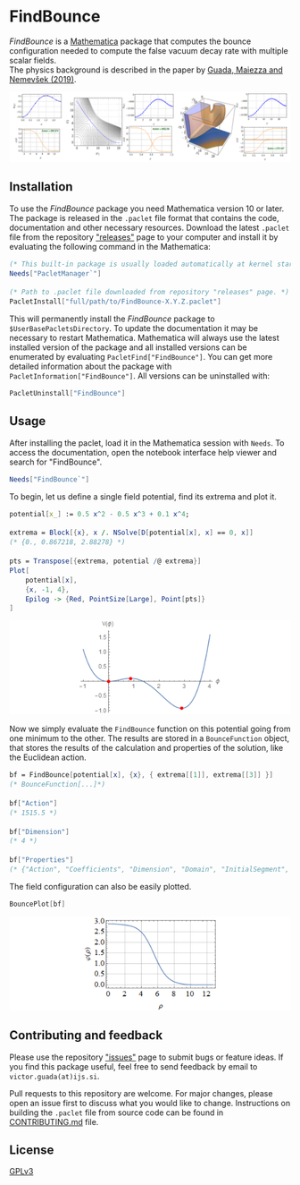 # FindBounce

_FindBounce_ is a [Mathematica](http://www.wolfram.com/mathematica/) package
that computes the bounce configuration needed to compute the false vacuum decay rate with multiple scalar fields.  
The physics background is described in the paper by [Guada, Maiezza and Nemevšek (2019)](https://arxiv.org/abs/1803.02227).

![example1](Images/ExamplesBounces.png)

## Installation

To use the _FindBounce_ package you need Mathematica version 10 or later.
The package is released in the `.paclet` file format that contains the code, documentation and other necessary resources.
Download the latest `.paclet` file from the repository ["releases"](https://github.com/vguada/FindBounces/releases) page
to your computer and install it by evaluating the following command in the Mathematica:

```mathematica
(* This built-in package is usually loaded automatically at kernel startup. *)
Needs["PacletManager`"]

(* Path to .paclet file downloaded from repository "releases" page. *)
PacletInstall["full/path/to/FindBounce-X.Y.Z.paclet"]
```

This will permanently install the _FindBounce_ package to `$UserBasePacletsDirectory`.
To update the documentation it may be necessary to restart Mathematica.
Mathematica will always use the latest installed version of the package and all installed versions
can be enumerated by evaluating `PacletFind["FindBounce"]`.
You can get more detailed information about the package with `PacletInformation["FindBounce"]`.
All versions can be uninstalled with:

```mathematica
PacletUninstall["FindBounce"]
```

## Usage

After installing the paclet, load it in the Mathematica session with `Needs`.
To access the documentation, open the notebook interface help viewer and search for "FindBounce".

```mathematica
Needs["FindBounce`"]
```

To begin, let us define a single field potential, find its extrema and plot it.

```mathematica
potential[x_] := 0.5 x^2 - 0.5 x^3 + 0.1 x^4;

extrema = Block[{x}, x /. NSolve[D[potential[x], x] == 0, x]]
(* {0., 0.867218, 2.88278} *)

pts = Transpose[{extrema, potential /@ extrema}]
Plot[
    potential[x],
    {x, -1, 4},
    Epilog -> {Red, PointSize[Large], Point[pts]}
]
 ```

![usage1.1](Images/UsageExample_1-1.png)

Now we simply evaluate the `FindBounce` function on this potential going from one minimum to the other.
The results are stored in a `BounceFunction` object, that stores the results of the calculation
and properties of the solution, like the Euclidean action.

 ```mathematica
bf = FindBounce[potential[x], {x}, { extrema[[1]], extrema[[3]] }]
(* BounceFunction[...]*)

bf["Action"]
(* 1515.5 *)

bf["Dimension"]
(* 4 *)

bf["Properties"]
(* {"Action", "Coefficients", "Dimension", "Domain", "InitialSegment",  "Path", "Potential", "Radii",...} *)
 ```

The field configuration can also be easily plotted.

 ```mathematica
BouncePlot[bf]
```

![usage1.2](Images/UsageExample_1-2.png )

## Contributing and feedback

Please use the repository ["issues"](https://github.com/vguada/FindBounces/issues) page to submit bugs or feature ideas.
If you find this package useful, feel free to send feedback by email to `victor.guada(at)ijs.si`.

Pull requests to this repository are welcome.
For major changes, please open an issue first to discuss what you would like to change.
Instructions on building the `.paclet` file from source code can be found in [CONTRIBUTING.md]( CONTRIBUTING.md ) file.

## License

[GPLv3](https://choosealicense.com/licenses/gpl-3.0/)
